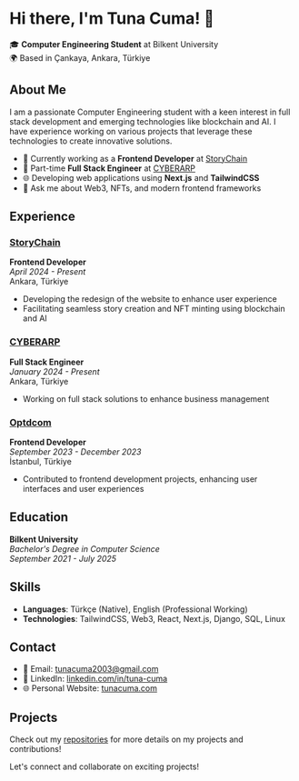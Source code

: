 # Hi there, I'm Tuna Cuma! 👋

🎓 **Computer Engineering Student** at Bilkent University  
🌍 Based in Çankaya, Ankara, Türkiye

## About Me

I am a passionate Computer Engineering student with a keen interest in full stack development and emerging technologies like blockchain and AI. I have experience working on various projects that leverage these technologies to create innovative solutions.

- 🔭 Currently working as a **Frontend Developer** at [StoryChain](https://storychain.ai)
- 💼 Part-time **Full Stack Engineer** at [CYBERARP](https://cyberarp.com)
- 🌐 Developing web applications using **Next.js** and **TailwindCSS**
- 💬 Ask me about Web3, NFTs, and modern frontend frameworks

## Experience

### [StoryChain](https://storychain.ai)
**Frontend Developer**  
*April 2024 - Present*  
Ankara, Türkiye

- Developing the redesign of the website to enhance user experience
- Facilitating seamless story creation and NFT minting using blockchain and AI

### [CYBERARP](https://cyberarp.com)
**Full Stack Engineer**  
*January 2024 - Present*  
Ankara, Türkiye

- Working on full stack solutions to enhance business management

### [Optdcom](https://optdcom.com)
**Frontend Developer**  
*September 2023 - December 2023*  
İstanbul, Türkiye

- Contributed to frontend development projects, enhancing user interfaces and user experiences

## Education

**Bilkent University**  
*Bachelor's Degree in Computer Science*  
*September 2021 - July 2025*

## Skills

- **Languages**: Türkçe (Native), English (Professional Working)
- **Technologies**: TailwindCSS, Web3, React, Next.js, Django, SQL, Linux

## Contact

- 📧 Email: [tunacuma2003@gmail.com](mailto:tunacuma2003@gmail.com)
- 💼 LinkedIn: [linkedin.com/in/tuna-cuma](https://www.linkedin.com/in/tuna-cuma)
- 🌐 Personal Website: [tunacuma.com](https://tunacuma.com)

## Projects

Check out my [repositories](https://github.com/tunacuma) for more details on my projects and contributions!

Let's connect and collaborate on exciting projects!
